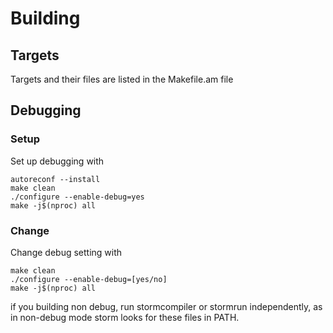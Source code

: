 # Building

## Targets

Targets and their files are listed in the Makefile.am file

## Debugging

### Setup

Set up debugging with

```console
autoreconf --install
make clean
./configure --enable-debug=yes
make -j$(nproc) all
```

### Change

Change debug setting with

```console
make clean
./configure --enable-debug=[yes/no]
make -j$(nproc) all
```

if you building non debug, run stormcompiler or stormrun independently, as in non-debug mode storm looks for these files in PATH.
